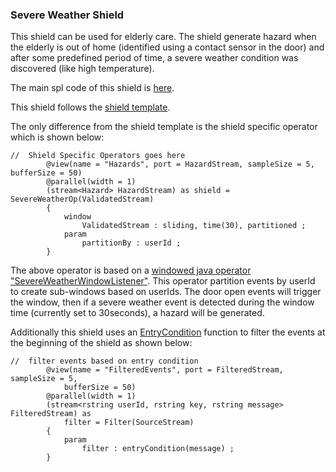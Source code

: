 ### Severe Weather Shield

This shield can be used for elderly care. The shield generate hazard when the elderly is out of home (identified using a contact sensor in the door) and after some predefined period of time, a severe weather condition was discovered (like high temperature).

The main spl code of this shield is [here](./com.ibm.iot4i.examples/SevereWeatherShield.spl).

This shield follows the [shield template](../../../shield-templates).

The only difference from the shield template is the shield specific operator which is shown below:

```
//  Shield Specific Operators goes here
		@view(name = "Hazards", port = HazardStream, sampleSize = 5, bufferSize = 50)
		@parallel(width = 1)
		(stream<Hazard> HazardStream) as shield = SevereWeatherOp(ValidatedStream)
		{
			window
				ValidatedStream : sliding, time(30), partitioned ;
			param
				partitionBy : userId ;
		}
```

The above operator is based on a [windowed java operator "SevereWeatherWindowListener"](./impl/java/src/com/ibm/iot4i/examples/SevereWeatherWindowListener.java). This operator partition events by userId to create sub-windows based on userIds. The door open events will trigger the window, then if a severe weather event is detected during the window time (currently set to 30seconds), a hazard will be generated.


Additionally this shield uses an [EntryCondition](./impl/java/src/com/ibm/iot4i/examples/EntryConditionImpl.java) function to filter the events at the beginning of the shield as shown below:

```
//  filter events based on entry condition
		@view(name = "FilteredEvents", port = FilteredStream, sampleSize = 5,
			bufferSize = 50)
		@parallel(width = 1)
		(stream<rstring userId, rstring key, rstring message> FilteredStream) as
			filter = Filter(SourceStream)
		{
			param
				filter : entryCondition(message) ;
		}
```
 